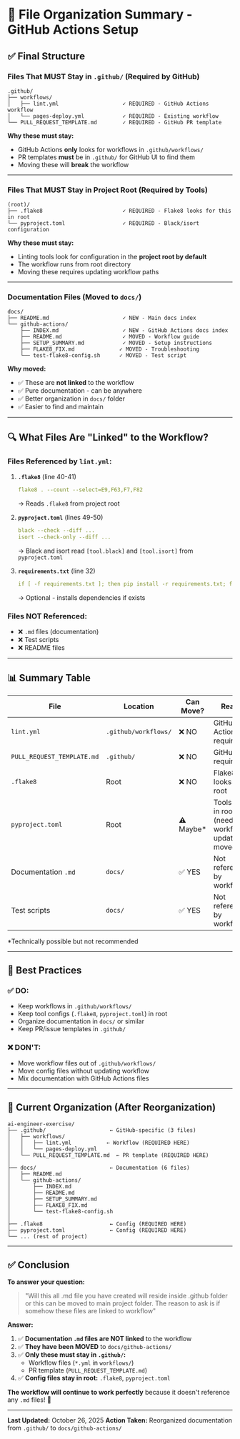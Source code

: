 # 📁 File Organization Summary - GitHub Actions Setup

## ✅ Final Structure

### Files That MUST Stay in `.github/` (Required by GitHub)

```
.github/
├── workflows/
│   ├── lint.yml                    ✓ REQUIRED - GitHub Actions workflow
│   └── pages-deploy.yml            ✓ REQUIRED - Existing workflow
└── PULL_REQUEST_TEMPLATE.md        ✓ REQUIRED - GitHub PR template
```

**Why these must stay:**
- GitHub Actions **only** looks for workflows in `.github/workflows/`
- PR templates **must** be in `.github/` for GitHub UI to find them
- Moving these will **break** the workflow

---

### Files That MUST Stay in Project Root (Required by Tools)

```
(root)/
├── .flake8                         ✓ REQUIRED - Flake8 looks for this in root
└── pyproject.toml                  ✓ REQUIRED - Black/isort configuration
```

**Why these must stay:**
- Linting tools look for configuration in the **project root by default**
- The workflow runs from root directory
- Moving these requires updating workflow paths

---

### Documentation Files (Moved to `docs/`)

```
docs/
├── README.md                       ✓ NEW - Main docs index
└── github-actions/
    ├── INDEX.md                    ✓ NEW - GitHub Actions docs index
    ├── README.md                   ✓ MOVED - Workflow guide
    ├── SETUP_SUMMARY.md            ✓ MOVED - Setup instructions
    ├── FLAKE8_FIX.md              ✓ MOVED - Troubleshooting
    └── test-flake8-config.sh      ✓ MOVED - Test script
```

**Why moved:**
- ✅ These are **not linked** to the workflow
- ✅ Pure documentation - can be anywhere
- ✅ Better organization in `docs/` folder
- ✅ Easier to find and maintain

---

## 🔍 What Files Are "Linked" to the Workflow?

### Files Referenced by `lint.yml`:

1. **`.flake8`** (line 40-41)
   ```yaml
   flake8 . --count --select=E9,F63,F7,F82
   ```
   → Reads `.flake8` from project root

2. **`pyproject.toml`** (lines 49-50)
   ```yaml
   black --check --diff ...
   isort --check-only --diff ...
   ```
   → Black and isort read `[tool.black]` and `[tool.isort]` from `pyproject.toml`

3. **`requirements.txt`** (line 32)
   ```yaml
   if [ -f requirements.txt ]; then pip install -r requirements.txt; fi
   ```
   → Optional - installs dependencies if exists

### Files NOT Referenced:
- ❌ `.md` files (documentation)
- ❌ Test scripts
- ❌ README files

---

## 📊 Summary Table

| File | Location | Can Move? | Reason |
|------|----------|-----------|---------|
| `lint.yml` | `.github/workflows/` | ❌ NO | GitHub Actions requirement |
| `PULL_REQUEST_TEMPLATE.md` | `.github/` | ❌ NO | GitHub UI requirement |
| `.flake8` | Root | ❌ NO | Flake8 looks in root |
| `pyproject.toml` | Root | ⚠️ Maybe* | Tools look in root (needs workflow update if moved) |
| Documentation `.md` | `docs/` | ✅ YES | Not referenced by workflow |
| Test scripts | `docs/` | ✅ YES | Not referenced by workflow |

*Technically possible but not recommended

---

## 🎯 Best Practices

### ✅ DO:
- Keep workflows in `.github/workflows/`
- Keep tool configs (`.flake8`, `pyproject.toml`) in root
- Organize documentation in `docs/` or similar
- Keep PR/issue templates in `.github/`

### ❌ DON'T:
- Move workflow files out of `.github/workflows/`
- Move config files without updating workflow
- Mix documentation with GitHub Actions files

---

## 🔧 Current Organization (After Reorganization)

```
ai-engineer-exercise/
├── .github/                    ← GitHub-specific (3 files)
│   ├── workflows/
│   │   ├── lint.yml           ← Workflow (REQUIRED HERE)
│   │   └── pages-deploy.yml
│   └── PULL_REQUEST_TEMPLATE.md  ← PR template (REQUIRED HERE)
│
├── docs/                       ← Documentation (6 files)
│   ├── README.md
│   └── github-actions/
│       ├── INDEX.md
│       ├── README.md
│       ├── SETUP_SUMMARY.md
│       ├── FLAKE8_FIX.md
│       └── test-flake8-config.sh
│
├── .flake8                     ← Config (REQUIRED HERE)
├── pyproject.toml              ← Config (REQUIRED HERE)
└── ... (rest of project)
```

---

## ✅ Conclusion

**To answer your question:**

> "Will this all .md file you have created will reside inside .github folder or this can be moved to main project folder. The reason to ask is if somehow these files are linked to workflow"

**Answer:**

1. ✅ **Documentation `.md` files are NOT linked** to the workflow
2. ✅ **They have been MOVED** to `docs/github-actions/`
3. ✅ **Only these must stay in `.github/`:**
   - Workflow files (`*.yml` in `workflows/`)
   - PR template (`PULL_REQUEST_TEMPLATE.md`)
4. ✅ **Config files stay in root:** `.flake8`, `pyproject.toml`

**The workflow will continue to work perfectly** because it doesn't reference any `.md` files! 🎉

---

**Last Updated:** October 26, 2025
**Action Taken:** Reorganized documentation from `.github/` to `docs/github-actions/`

